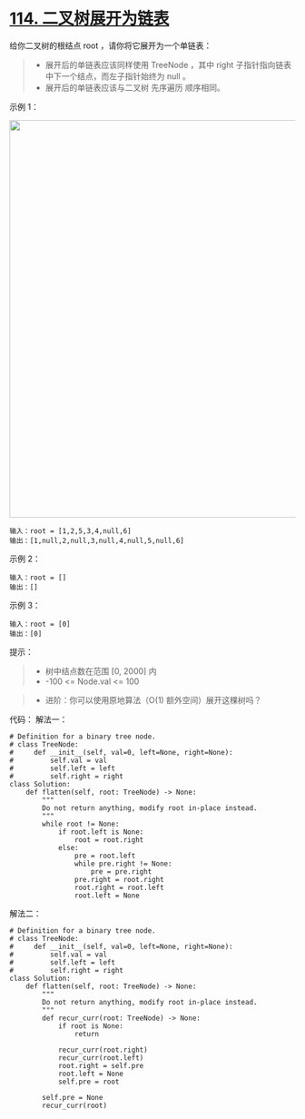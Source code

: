# [114. 二叉树展开为链表](https://leetcode-cn.com/problems/flatten-binary-tree-to-linked-list/)

给你二叉树的根结点 root ，请你将它展开为一个单链表：

>- 展开后的单链表应该同样使用 TreeNode ，其中 right 子指针指向链表中下一个结点，而左子指针始终为 null 。
>- 展开后的单链表应该与二叉树 先序遍历 顺序相同。
 

示例 1：

<img src="https://assets.leetcode.com/uploads/2021/01/14/flaten.jpg" width="700" />

```
输入：root = [1,2,5,3,4,null,6]
输出：[1,null,2,null,3,null,4,null,5,null,6]
```
示例 2：
```
输入：root = []
输出：[]
```
示例 3：
```
输入：root = [0]
输出：[0]
```

提示：

>- 树中结点数在范围 [0, 2000] 内
>- -100 <= Node.val <= 100


>- 进阶：你可以使用原地算法（O(1) 额外空间）展开这棵树吗？

代码：
解法一：
```python3
# Definition for a binary tree node.
# class TreeNode:
#     def __init__(self, val=0, left=None, right=None):
#         self.val = val
#         self.left = left
#         self.right = right
class Solution:
    def flatten(self, root: TreeNode) -> None:
        """
        Do not return anything, modify root in-place instead.
        """
        while root != None:
            if root.left is None:
                root = root.right
            else:
                pre = root.left
                while pre.right != None:
                    pre = pre.right
                pre.right = root.right
                root.right = root.left
                root.left = None
```
解法二：
```python3
# Definition for a binary tree node.
# class TreeNode:
#     def __init__(self, val=0, left=None, right=None):
#         self.val = val
#         self.left = left
#         self.right = right
class Solution:
    def flatten(self, root: TreeNode) -> None:
        """
        Do not return anything, modify root in-place instead.
        """
        def recur_curr(root: TreeNode) -> None:
            if root is None:
                return

            recur_curr(root.right)
            recur_curr(root.left)
            root.right = self.pre
            root.left = None
            self.pre = root
            
        self.pre = None
        recur_curr(root)
```